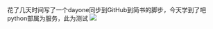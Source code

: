 花了几天时间写了一个dayone同步到GitHub到简书的脚步，今天学到了吧python部属为服务，此为测试
![](http://upload-images.jianshu.io/upload_images/6904315-0a1aecaaacc6a8e1.jpeg)